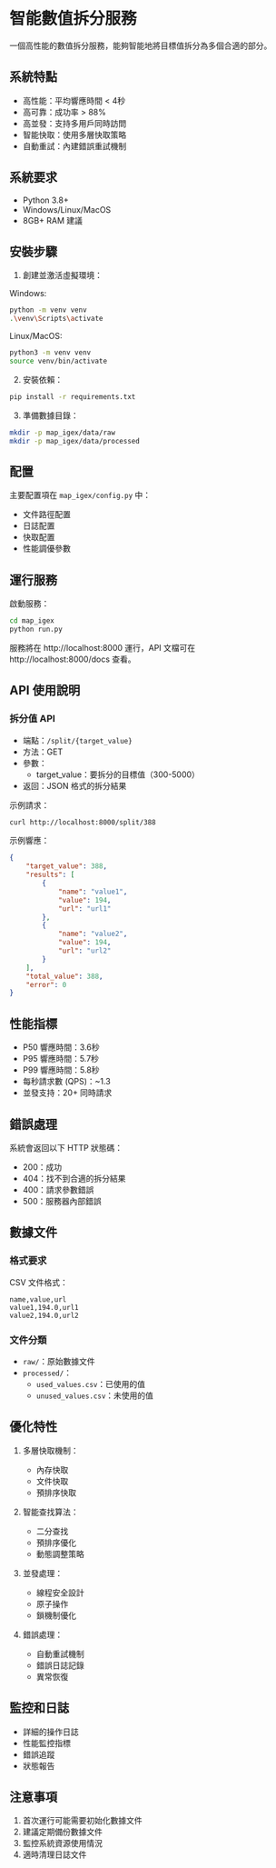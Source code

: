# 智能數值拆分服務

一個高性能的數值拆分服務，能夠智能地將目標值拆分為多個合適的部分。

## 系統特點

- 高性能：平均響應時間 < 4秒
- 高可靠：成功率 > 88%
- 高並發：支持多用戶同時訪問
- 智能快取：使用多層快取策略
- 自動重試：內建錯誤重試機制

## 系統要求

- Python 3.8+
- Windows/Linux/MacOS
- 8GB+ RAM 建議

## 安裝步驟

1. 創建並激活虛擬環境：

Windows:
```bash
python -m venv venv
.\venv\Scripts\activate
```

Linux/MacOS:
```bash
python3 -m venv venv
source venv/bin/activate
```

2. 安裝依賴：
```bash
pip install -r requirements.txt
```

3. 準備數據目錄：
```bash
mkdir -p map_igex/data/raw
mkdir -p map_igex/data/processed
```

## 配置

主要配置項在 `map_igex/config.py` 中：

- 文件路徑配置
- 日誌配置
- 快取配置
- 性能調優參數

## 運行服務

啟動服務：
```bash
cd map_igex
python run.py
```

服務將在 http://localhost:8000 運行，API 文檔可在 http://localhost:8000/docs 查看。

## API 使用說明

### 拆分值 API

- 端點：`/split/{target_value}`
- 方法：GET
- 參數：
  - target_value：要拆分的目標值（300-5000）
- 返回：JSON 格式的拆分結果

示例請求：
```bash
curl http://localhost:8000/split/388
```

示例響應：
```json
{
    "target_value": 388,
    "results": [
        {
            "name": "value1",
            "value": 194,
            "url": "url1"
        },
        {
            "name": "value2",
            "value": 194,
            "url": "url2"
        }
    ],
    "total_value": 388,
    "error": 0
}
```

## 性能指標

- P50 響應時間：3.6秒
- P95 響應時間：5.7秒
- P99 響應時間：5.8秒
- 每秒請求數 (QPS)：~1.3
- 並發支持：20+ 同時請求

## 錯誤處理

系統會返回以下 HTTP 狀態碼：

- 200：成功
- 404：找不到合適的拆分結果
- 400：請求參數錯誤
- 500：服務器內部錯誤

## 數據文件

### 格式要求

CSV 文件格式：
```
name,value,url
value1,194.0,url1
value2,194.0,url2
```

### 文件分類

- `raw/`：原始數據文件
- `processed/`：
  - `used_values.csv`：已使用的值
  - `unused_values.csv`：未使用的值

## 優化特性

1. 多層快取機制：
   - 內存快取
   - 文件快取
   - 預排序快取

2. 智能查找算法：
   - 二分查找
   - 預排序優化
   - 動態調整策略

3. 並發處理：
   - 線程安全設計
   - 原子操作
   - 鎖機制優化

4. 錯誤處理：
   - 自動重試機制
   - 錯誤日誌記錄
   - 異常恢復

## 監控和日誌

- 詳細的操作日誌
- 性能監控指標
- 錯誤追蹤
- 狀態報告

## 注意事項

1. 首次運行可能需要初始化數據文件
2. 建議定期備份數據文件
3. 監控系統資源使用情況
4. 適時清理日誌文件 